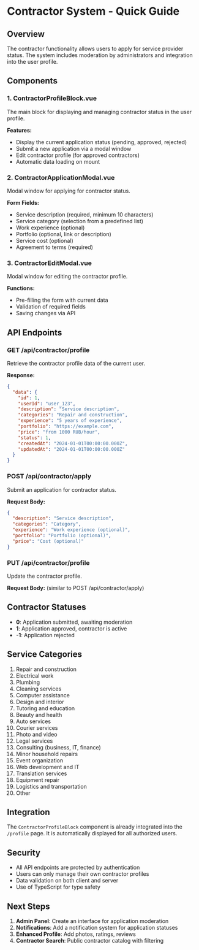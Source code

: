 # Contractor System - Quick Guide

## Overview
The contractor functionality allows users to apply for service provider status. The system includes moderation by administrators and integration into the user profile.

## Components

### 1. ContractorProfileBlock.vue
The main block for displaying and managing contractor status in the user profile.

**Features:**
- Display the current application status (pending, approved, rejected)
- Submit a new application via a modal window
- Edit contractor profile (for approved contractors)
- Automatic data loading on mount

### 2. ContractorApplicationModal.vue
Modal window for applying for contractor status.

**Form Fields:**
- Service description (required, minimum 10 characters)
- Service category (selection from a predefined list)
- Work experience (optional)
- Portfolio (optional, link or description)
- Service cost (optional)
- Agreement to terms (required)

### 3. ContractorEditModal.vue
Modal window for editing the contractor profile.

**Functions:**
- Pre-filling the form with current data
- Validation of required fields
- Saving changes via API

## API Endpoints

### GET /api/contractor/profile
Retrieve the contractor profile data of the current user.

**Response:**
```json
{
  "data": {
    "id": 1,
    "userId": "user_123",
    "description": "Service description",
    "categories": "Repair and construction",
    "experience": "5 years of experience",
    "portfolio": "https://example.com",
    "price": "from 1000 RUB/hour",
    "status": 1,
    "createdAt": "2024-01-01T00:00:00.000Z",
    "updatedAt": "2024-01-01T00:00:00.000Z"
  }
}
```

### POST /api/contractor/apply
Submit an application for contractor status.

**Request Body:**
```json
{
  "description": "Service description",
  "categories": "Category",
  "experience": "Work experience (optional)",
  "portfolio": "Portfolio (optional)",
  "price": "Cost (optional)"
}
```

### PUT /api/contractor/profile
Update the contractor profile.

**Request Body:** (similar to POST /api/contractor/apply)

## Contractor Statuses

- **0**: Application submitted, awaiting moderation
- **1**: Application approved, contractor is active
- **-1**: Application rejected

## Service Categories

1. Repair and construction
2. Electrical work
3. Plumbing
4. Cleaning services
5. Computer assistance
6. Design and interior
7. Tutoring and education
8. Beauty and health
9. Auto services
10. Courier services
11. Photo and video
12. Legal services
13. Consulting (business, IT, finance)
14. Minor household repairs
15. Event organization
16. Web development and IT
17. Translation services
18. Equipment repair
19. Logistics and transportation
20. Other

## Integration

The `ContractorProfileBlock` component is already integrated into the `/profile` page. It is automatically displayed for all authorized users.

## Security

- All API endpoints are protected by authentication
- Users can only manage their own contractor profiles
- Data validation on both client and server
- Use of TypeScript for type safety

## Next Steps

1. **Admin Panel**: Create an interface for application moderation
2. **Notifications**: Add a notification system for application statuses
3. **Enhanced Profile**: Add photos, ratings, reviews
4. **Contractor Search**: Public contractor catalog with filtering
